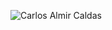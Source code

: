 ![Carlos Almir Caldas](https://user-images.githubusercontent.com/27232476/138770006-e428cd3d-4709-4c38-8116-25e0e50aa18e.png)
